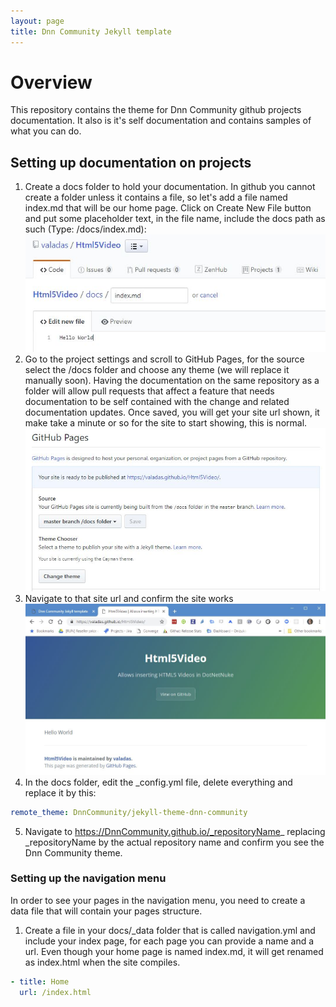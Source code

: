 ```yaml
---
layout: page
title: Dnn Community Jekyll template
---
```


# Overview
This repository contains the theme for Dnn Community github projects documentation. It also is it's self documentation and contains samples of what you can do.

## Setting up documentation on projects
1. Create a docs folder to hold your documentation. In github you cannot create a folder unless it contains a file, so let's add a file named index.md that will be our home page. Click on Create New File button and put some placeholder text, in the file name, include the docs path as such (Type: /docs/index.md):
![Create a docs folder](assets/images/Screenshots/Capture-create-docs-folder.jpg "Create a docs folder")
2. Go to the project settings and scroll to GitHub Pages, for the source select the /docs folder and choose any theme (we will replace it manually soon). Having the documentation on the same repository as a folder will allow pull requests that affect a feature that needs documentation to be self contained with the change and related documentation updates. Once saved, you will get your site url shown, it make take a minute or so for the site to start showing, this is normal.
![Set the github pages options](assets/images/Screenshots/Capture-gh-pages-settings.jpg "Set the github pages options")
3. Navigate to that site url and confirm the site works
![Working site](assets/images/Screenshots/Capture-working-site.jpg "Working site")
4. In the docs folder, edit the _config.yml file, delete everything and replace it by this:

```yaml
remote_theme: DnnCommunity/jekyll-theme-dnn-community
```

5. Navigate to https://DnnCommunity.github.io/_repositoryName_ replacing _repositoryName by the actual repository name and confirm you see the Dnn Community theme.

### Setting up the navigation menu
In order to see your pages in the navigation menu, you need to create a data file that will contain your pages structure.
1. Create a file in your docs/_data folder that is called navigation.yml and include your index page, for each page you can provide a name and a url. Even though your home page is named index.md, it will get renamed as index.html when the site compiles.

```yaml
- title: Home
  url: /index.html
```